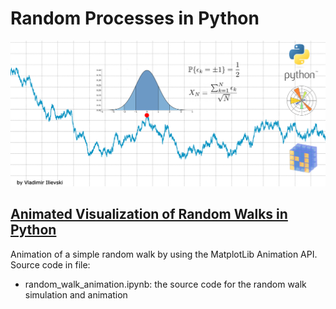 # Random Processes in Python

<center>
<img src="../assets/random_walk_teaser.png" alt="Random Walk plot using Python, MatplotLib and NumPy" />
</center>

## [Animated Visualization of Random Walks in Python](https://ilievskiv.github.io/blog/2020-04-12-random-walk/)

Animation of a simple random walk by using the MatplotLib Animation API. Source code in file:

- random_walk_animation.ipynb: the source code for the random walk simulation and animation